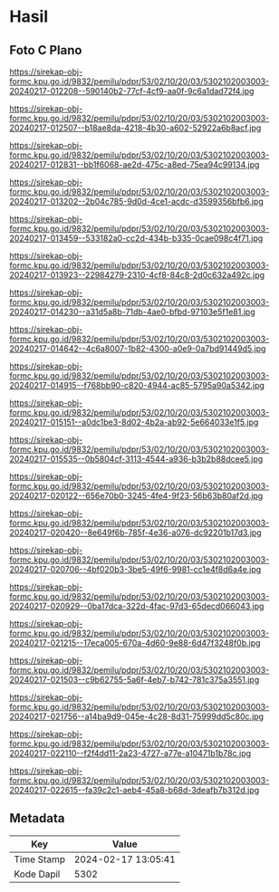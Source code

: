 # Hasil

## Foto C Plano

https://sirekap-obj-formc.kpu.go.id/9832/pemilu/pdpr/53/02/10/20/03/5302102003003-20240217-012208--590140b2-77cf-4cf9-aa0f-9c6a1dad72f4.jpg

https://sirekap-obj-formc.kpu.go.id/9832/pemilu/pdpr/53/02/10/20/03/5302102003003-20240217-012507--b18ae8da-4218-4b30-a602-52922a6b8acf.jpg

https://sirekap-obj-formc.kpu.go.id/9832/pemilu/pdpr/53/02/10/20/03/5302102003003-20240217-012831--bb1f6068-ae2d-475c-a8ed-75ea94c99134.jpg

https://sirekap-obj-formc.kpu.go.id/9832/pemilu/pdpr/53/02/10/20/03/5302102003003-20240217-013202--2b04c785-9d0d-4ce1-acdc-d3599356bfb6.jpg

https://sirekap-obj-formc.kpu.go.id/9832/pemilu/pdpr/53/02/10/20/03/5302102003003-20240217-013459--533182a0-cc2d-434b-b335-0cae098c4f71.jpg

https://sirekap-obj-formc.kpu.go.id/9832/pemilu/pdpr/53/02/10/20/03/5302102003003-20240217-013923--22984279-2310-4cf8-84c8-2d0c632a492c.jpg

https://sirekap-obj-formc.kpu.go.id/9832/pemilu/pdpr/53/02/10/20/03/5302102003003-20240217-014230--a31d5a8b-71db-4ae0-bfbd-97103e5f1e81.jpg

https://sirekap-obj-formc.kpu.go.id/9832/pemilu/pdpr/53/02/10/20/03/5302102003003-20240217-014642--4c6a8007-1b82-4300-a0e9-0a7bd91449d5.jpg

https://sirekap-obj-formc.kpu.go.id/9832/pemilu/pdpr/53/02/10/20/03/5302102003003-20240217-014915--f768bb90-c820-4944-ac85-5795a90a5342.jpg

https://sirekap-obj-formc.kpu.go.id/9832/pemilu/pdpr/53/02/10/20/03/5302102003003-20240217-015151--a0dc1be3-8d02-4b2a-ab92-5e664033e1f5.jpg

https://sirekap-obj-formc.kpu.go.id/9832/pemilu/pdpr/53/02/10/20/03/5302102003003-20240217-015535--0b5804cf-3113-4544-a936-b3b2b88dcee5.jpg

https://sirekap-obj-formc.kpu.go.id/9832/pemilu/pdpr/53/02/10/20/03/5302102003003-20240217-020122--656e70b0-3245-4fe4-9f23-56b63b80af2d.jpg

https://sirekap-obj-formc.kpu.go.id/9832/pemilu/pdpr/53/02/10/20/03/5302102003003-20240217-020420--8e649f6b-785f-4e36-a076-dc92201b17d3.jpg

https://sirekap-obj-formc.kpu.go.id/9832/pemilu/pdpr/53/02/10/20/03/5302102003003-20240217-020706--4bf020b3-3be5-49f6-9981-cc1e4f8d6a4e.jpg

https://sirekap-obj-formc.kpu.go.id/9832/pemilu/pdpr/53/02/10/20/03/5302102003003-20240217-020929--0ba17dca-322d-4fac-97d3-65decd066043.jpg

https://sirekap-obj-formc.kpu.go.id/9832/pemilu/pdpr/53/02/10/20/03/5302102003003-20240217-021215--17eca005-670a-4d60-9e88-6d47f3248f0b.jpg

https://sirekap-obj-formc.kpu.go.id/9832/pemilu/pdpr/53/02/10/20/03/5302102003003-20240217-021503--c9b62755-5a6f-4eb7-b742-781c375a3551.jpg

https://sirekap-obj-formc.kpu.go.id/9832/pemilu/pdpr/53/02/10/20/03/5302102003003-20240217-021756--a14ba9d9-045e-4c28-8d31-75999dd5c80c.jpg

https://sirekap-obj-formc.kpu.go.id/9832/pemilu/pdpr/53/02/10/20/03/5302102003003-20240217-022110--f2f4dd11-2a23-4727-a77e-a10471b1b78c.jpg

https://sirekap-obj-formc.kpu.go.id/9832/pemilu/pdpr/53/02/10/20/03/5302102003003-20240217-022615--fa39c2c1-aeb4-45a8-b68d-3deafb7b312d.jpg


## Metadata

| Key        | Value               |
| ---------- | ------------------- |
| Time Stamp | 2024-02-17 13:05:41 |
| Kode Dapil | 5302                |



